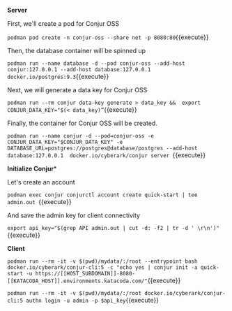 
**Server**

First, we'll create a pod for Conjur OSS

`podman pod create -n conjur-oss --share net -p 8080:80`{{execute}}

Then, the database container will be spinned up

`podman run --name database -d --pod conjur-oss --add-host conjur:127.0.0.1 --add-host database:127.0.0.1 docker.io/postgres:9.3`{{execute}}

Next, we will generate a data key for Conjur OSS

`podman run --rm conjur data-key generate > data_key &&  export CONJUR_DATA_KEY="$(< data_key)”`{{execute}}

Finally, the container for Conjur OSS will be created. 

`podman run --name conjur -d --pod=conjur-oss -e CONJUR_DATA_KEY="$CONJUR_DATA_KEY" -e DATABASE_URL=postgres://postgres@database/postgres --add-host database:127.0.0.1  docker.io/cyberark/conjur server `{{execute}}

**Initialize Conjur***

Let's create an account

`podman exec conjur conjurctl account create quick-start | tee admin.out `{{execute}}

And save the admin key for client connectivity

`export api_key="$(grep API admin.out | cut -d: -f2 | tr -d ' \r\n')"`{{execute}}

**Client**

`podman run --rm -it -v $(pwd)/mydata/:/root --entrypoint bash docker.io/cyberark/conjur-cli:5 -c "echo yes | conjur init -a quick-start -u https://[[HOST_SUBDOMAIN]]-8080-[[KATACODA_HOST]].environments.katacoda.com/"`{{execute}}

`podman run --rm -it -v $(pwd)/mydata/:/root docker.io/cyberark/conjur-cli:5 authn login -u admin -p $api_key`{{execute}}
